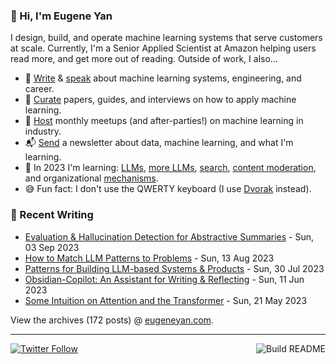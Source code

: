 ### 👋 Hi, I'm Eugene Yan

I design, build, and operate machine learning systems that serve customers at scale. Currently, I'm a Senior Applied Scientist at Amazon helping users read more, and get more out of reading. Outside of work, I also...

- 📝 [Write](https://eugeneyan.com/writing/) & [speak](https://eugeneyan.com/speaking/) about machine learning systems, engineering, and career.
- 📌 [Curate](https://applyingml.com) papers, guides, and interviews on how to apply machine learning.
- 🪩 [Host](https://www.meetup.com/ml-meetups-virtual/) monthly meetups (and after-parties!) on machine learning in industry.
- 📬 [Send](https://eugeneyan.com/subscribe/) a newsletter about data, machine learning, and what I'm learning.
- 🌱 In 2023 I'm learning: [LLMs](https://eugeneyan.com/writing/llm-experiments/), [more LLMs](https://eugeneyan.com/writing/llm-patterns/), [search](https://github.com/eugeneyan/obsidian-copilot#how-does-it-work), [content moderation](https://eugeneyan.com//writing/content-moderation/), and organizational [mechanisms](https://eugeneyan.com/start-here/#mechanisms-for-business-product-and-tech-teams).
- 😅 Fun fact: I don't use the QWERTY keyboard (I use [Dvorak](https://en.wikipedia.org/wiki/Dvorak_keyboard_layout) instead).

### 📝 Recent Writing

<!-- writing starts -->
* [Evaluation & Hallucination Detection for Abstractive Summaries](https://eugeneyan.com//writing/abstractive/) - Sun, 03 Sep 2023
* [How to Match LLM Patterns to Problems](https://eugeneyan.com//writing/llm-problems/) - Sun, 13 Aug 2023
* [Patterns for Building LLM-based Systems & Products](https://eugeneyan.com//writing/llm-patterns/) - Sun, 30 Jul 2023
* [Obsidian-Copilot: An Assistant for Writing & Reflecting](https://eugeneyan.com//writing/obsidian-copilot/) - Sun, 11 Jun 2023
* [Some Intuition on Attention and the Transformer](https://eugeneyan.com//writing/attention/) - Sun, 21 May 2023
<!-- writing ends -->

View the archives (<!-- writing_count starts -->172<!-- writing_count ends --> posts) @ [eugeneyan.com](https://eugeneyan.com).

---
[![Twitter Follow](https://img.shields.io/twitter/follow/eugeneyan?label=Follow&style=social)](https://twitter.com/eugeneyan)
<a href="https://github.com/eugeneyan/eugeneyan/actions"><img src="https://github.com/eugeneyan/eugeneyan/workflows/Build%20README/badge.svg?branch=master" align="right" alt="Build README"></a>
